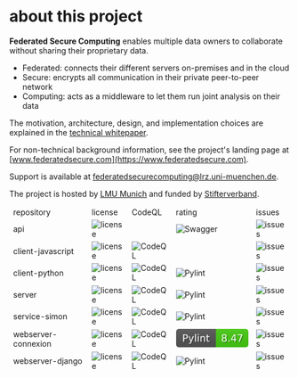 # about this project

**Federated Secure Computing** enables multiple data owners to collaborate without sharing their proprietary data.

- Federated: connects their different servers on-premises and in the cloud
- Secure: encrypts all communication in their private peer-to-peer network
- Computing: acts as a middleware to let them run joint analysis on their data

The motivation, architecture, design, and implementation choices are explained in the [technical whitepaper](https://github.com/federatedsecure/whitepaper).

For non-technical background information, see the project's landing page at [www.federatedsecure.com](https://www.federatedsecure.com).

Support is available at [federatedsecurecomputing@lrz.uni-muenchen.de](mailto:federatedsecurecomputing@lrz.uni-muenchen.de).

The project is hosted by [LMU Munich](https://www.lmu.de/en/index.html) and funded by [Stifterverband](https://www.stifterverband.org/english).

<table>
 <thead>
  <tr>
   <td>repository</td>
   <td>license</td>
   <td>CodeQL</td>
   <td>rating</td>
   <td>issues</td>
  </tr>
  <tr>
   <td>api</td>
   <td><img alt="license" src="https://img.shields.io/github/license/federatedsecure/api" /></td>
   <td></td>
   <td><img alt="Swagger" src="https://img.shields.io/swagger/valid/3.0?specUrl=https%3A%2F%2Fraw.githubusercontent.com%2Ffederatedsecure%2Fapi%2Fmain%2Fopenapi.yaml" /></td>
   <td><img alt="issues" src="https://img.shields.io/github/issues/federatedsecure/api" /></td>
  </tr>
  <tr>
   <td>client-javascript</td>
   <td><img alt="license" src="https://img.shields.io/github/license/federatedsecure/client-javascript" /></td>
   <td><img alt="CodeQL" src="https://github.com/federatedsecure/client-javascript/workflows/CodeQL/badge.svg" /></td>
   <td></td>
   <td><img alt="issues" src="https://img.shields.io/github/issues/federatedsecure/client-javascript" /></td>
  </tr>
  <tr>
   <td>client-python</td>
   <td><img alt="license" src="https://img.shields.io/github/license/federatedsecure/client-python" /></td>
   <td><img alt="CodeQL" src="https://github.com/federatedsecure/client-python/workflows/CodeQL/badge.svg" /></td>
   <td><img alt="Pylint" src="https://raw.githubusercontent.com/federatedsecure/client-python/main/.github/badges/pylint.svg" /></td>
   <td><img alt="issues" src="https://img.shields.io/github/issues/federatedsecure/client-python" /></td>
  </tr>
  <tr>
   <td>server</td>
   <td><img alt="license" src="https://img.shields.io/github/license/federatedsecure/server" /></td>
   <td><img alt="CodeQL" src="https://github.com/federatedsecure/server/workflows/CodeQL/badge.svg" /></td>
   <td><img alt="Pylint" src="https://raw.githubusercontent.com/federatedsecure/server/main/.github/badges/pylint.svg" /></td>
   <td><img alt="issues" src="https://img.shields.io/github/issues/federatedsecure/server" /></td>
  </tr>
  <tr>
   <td>service-simon</td>
   <td><img alt="license" src="https://img.shields.io/github/license/federatedsecure/service-simon" /></td>
   <td><img alt="CodeQL" src="https://github.com/federatedsecure/service-simon/workflows/CodeQL/badge.svg" /></td>
   <td><img alt="Pylint" src="https://raw.githubusercontent.com/federatedsecure/service-simon/main/.github/badges/pylint.svg" /></td>
   <td><img alt="issues" src="https://img.shields.io/github/issues/federatedsecure/service-simon" /></td>
  </tr>
  <tr>
   <td>webserver-connexion</td>
   <td><img alt="license" src="https://img.shields.io/github/license/federatedsecure/webserver-connexion" /></td>
   <td><img alt="CodeQL" src="https://github.com/federatedsecure/webserver-connexion/workflows/CodeQL/badge.svg" /></td>
   <td><img alt="Pylint" src="https://raw.githubusercontent.com/federatedsecure/webserver-connexion/main/.github/badges/pylint.svg" /></td>
   <td><img alt="issues" src="https://img.shields.io/github/issues/federatedsecure/webserver-connexion" /></td>
  </tr>
  <tr>
   <td>webserver-django</td>
   <td><img alt="license" src="https://img.shields.io/github/license/federatedsecure/webserver-django" /></td>
   <td><img alt="CodeQL" src="https://github.com/federatedsecure/webserver-django/workflows/CodeQL/badge.svg" /></td>
   <td><img alt="Pylint" src="https://raw.githubusercontent.com/federatedsecure/webserver-django/main/.github/badges/pylint.svg" /></td>
   <td><img alt="issues" src="https://img.shields.io/github/issues/federatedsecure/webserver-django" /></td>
  </tr>
 </thead>
</table>
